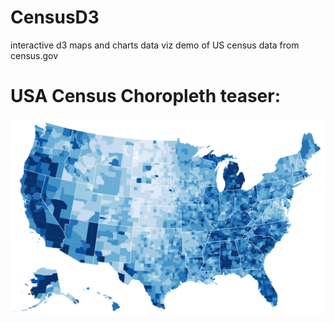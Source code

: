# CensusD3
interactive d3 maps and charts data viz demo of US census data from census.gov

# USA Census Choropleth teaser:

![Alt text](https://github.com/RandomFractals/CensusD3/blob/master/screens/Choropleth.png?raw=true 
 "USA Census Choropleth teaser") 
